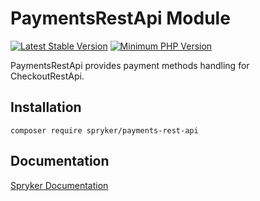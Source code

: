 # PaymentsRestApi Module
[![Latest Stable Version](https://poser.pugx.org/spryker/payments-rest-api/v/stable.svg)](https://packagist.org/packages/spryker/payments-rest-api)
[![Minimum PHP Version](https://img.shields.io/badge/php-%3E%3D%208.2-8892BF.svg)](https://php.net/)

PaymentsRestApi provides payment methods handling for CheckoutRestApi.

## Installation

```
composer require spryker/payments-rest-api
```

## Documentation

[Spryker Documentation](https://docs.spryker.com)
